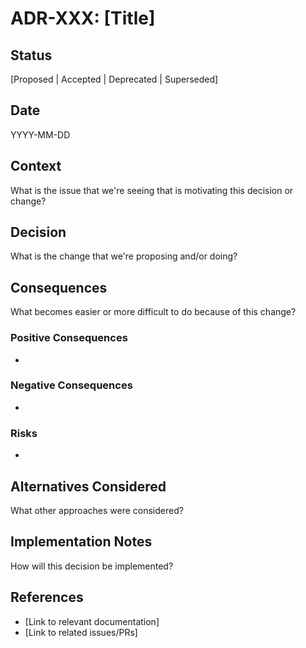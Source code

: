 # ADR-XXX: [Title]

## Status

[Proposed | Accepted | Deprecated | Superseded]

## Date

YYYY-MM-DD

## Context

What is the issue that we're seeing that is motivating this decision or change?

## Decision

What is the change that we're proposing and/or doing?

## Consequences

What becomes easier or more difficult to do because of this change?

### Positive Consequences
- 

### Negative Consequences
- 

### Risks
- 

## Alternatives Considered

What other approaches were considered?

## Implementation Notes

How will this decision be implemented?

## References

- [Link to relevant documentation]
- [Link to related issues/PRs]